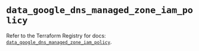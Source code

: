 # `data_google_dns_managed_zone_iam_policy`

Refer to the Terraform Registry for docs: [`data_google_dns_managed_zone_iam_policy`](https://registry.terraform.io/providers/hashicorp/google/6.18.1/docs/data-sources/dns_managed_zone_iam_policy).
